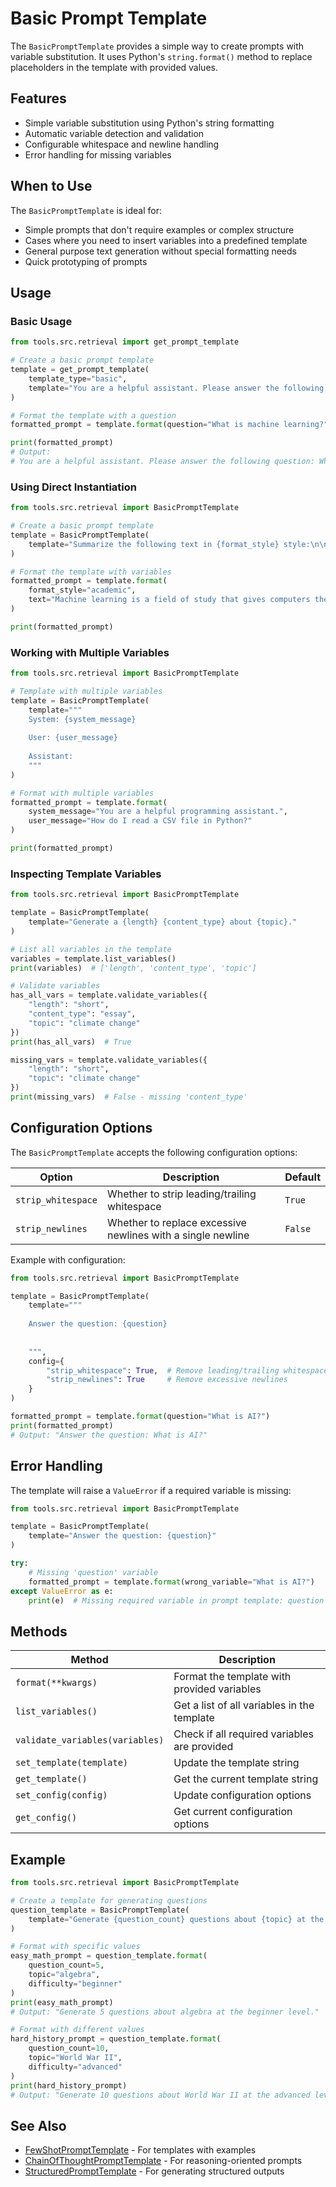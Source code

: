 # Basic Prompt Template

The `BasicPromptTemplate` provides a simple way to create prompts with variable substitution. It uses Python's `string.format()` method to replace placeholders in the template with provided values.

## Features

- Simple variable substitution using Python's string formatting
- Automatic variable detection and validation
- Configurable whitespace and newline handling
- Error handling for missing variables

## When to Use

The `BasicPromptTemplate` is ideal for:

- Simple prompts that don't require examples or complex structure
- Cases where you need to insert variables into a predefined template
- General purpose text generation without special formatting needs
- Quick prototyping of prompts

## Usage

### Basic Usage

```python
from tools.src.retrieval import get_prompt_template

# Create a basic prompt template
template = get_prompt_template(
    template_type="basic",
    template="You are a helpful assistant. Please answer the following question: {question}"
)

# Format the template with a question
formatted_prompt = template.format(question="What is machine learning?")

print(formatted_prompt)
# Output:
# You are a helpful assistant. Please answer the following question: What is machine learning?
```

### Using Direct Instantiation

```python
from tools.src.retrieval import BasicPromptTemplate

# Create a basic prompt template
template = BasicPromptTemplate(
    template="Summarize the following text in {format_style} style:\n\n{text}"
)

# Format the template with variables
formatted_prompt = template.format(
    format_style="academic",
    text="Machine learning is a field of study that gives computers the ability to learn without being explicitly programmed."
)

print(formatted_prompt)
```

### Working with Multiple Variables

```python
from tools.src.retrieval import BasicPromptTemplate

# Template with multiple variables
template = BasicPromptTemplate(
    template="""
    System: {system_message}
    
    User: {user_message}
    
    Assistant:
    """
)

# Format with multiple variables
formatted_prompt = template.format(
    system_message="You are a helpful programming assistant.",
    user_message="How do I read a CSV file in Python?"
)

print(formatted_prompt)
```

### Inspecting Template Variables

```python
from tools.src.retrieval import BasicPromptTemplate

template = BasicPromptTemplate(
    template="Generate a {length} {content_type} about {topic}."
)

# List all variables in the template
variables = template.list_variables()
print(variables)  # ['length', 'content_type', 'topic']

# Validate variables
has_all_vars = template.validate_variables({
    "length": "short",
    "content_type": "essay",
    "topic": "climate change"
})
print(has_all_vars)  # True

missing_vars = template.validate_variables({
    "length": "short",
    "topic": "climate change"
})
print(missing_vars)  # False - missing 'content_type'
```

## Configuration Options

The `BasicPromptTemplate` accepts the following configuration options:

| Option | Description | Default |
|--------|-------------|---------|
| `strip_whitespace` | Whether to strip leading/trailing whitespace | `True` |
| `strip_newlines` | Whether to replace excessive newlines with a single newline | `False` |

Example with configuration:

```python
from tools.src.retrieval import BasicPromptTemplate

template = BasicPromptTemplate(
    template="""
    
    Answer the question: {question}
    
    
    """,
    config={
        "strip_whitespace": True,  # Remove leading/trailing whitespace
        "strip_newlines": True     # Remove excessive newlines
    }
)

formatted_prompt = template.format(question="What is AI?")
print(formatted_prompt)
# Output: "Answer the question: What is AI?"
```

## Error Handling

The template will raise a `ValueError` if a required variable is missing:

```python
from tools.src.retrieval import BasicPromptTemplate

template = BasicPromptTemplate(
    template="Answer the question: {question}"
)

try:
    # Missing 'question' variable
    formatted_prompt = template.format(wrong_variable="What is AI?")
except ValueError as e:
    print(e)  # Missing required variable in prompt template: question
```

## Methods

| Method | Description |
|--------|-------------|
| `format(**kwargs)` | Format the template with provided variables |
| `list_variables()` | Get a list of all variables in the template |
| `validate_variables(variables)` | Check if all required variables are provided |
| `set_template(template)` | Update the template string |
| `get_template()` | Get the current template string |
| `set_config(config)` | Update configuration options |
| `get_config()` | Get current configuration options |

## Example

```python
from tools.src.retrieval import BasicPromptTemplate

# Create a template for generating questions
question_template = BasicPromptTemplate(
    template="Generate {question_count} questions about {topic} at the {difficulty} level."
)

# Format with specific values
easy_math_prompt = question_template.format(
    question_count=5,
    topic="algebra",
    difficulty="beginner"
)
print(easy_math_prompt)
# Output: "Generate 5 questions about algebra at the beginner level."

# Format with different values
hard_history_prompt = question_template.format(
    question_count=10,
    topic="World War II",
    difficulty="advanced"
)
print(hard_history_prompt)
# Output: "Generate 10 questions about World War II at the advanced level."
```

## See Also

- [FewShotPromptTemplate](./few_shot_prompt_template.md) - For templates with examples
- [ChainOfThoughtPromptTemplate](./chain_of_thought_prompt_template.md) - For reasoning-oriented prompts
- [StructuredPromptTemplate](./structured_prompt_template.md) - For generating structured outputs 